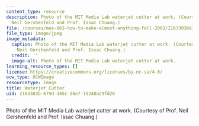 ```yaml
---
content_type: resource
description: Photo of the MIT Media Lab waterjet cutter at work. (Courtesy of Prof.
  Neil Gershenfeld and Prof. Issac Chuang.)
file: /courses/mas-863-how-to-make-almost-anything-fall-2002/2163303b679d345cd6e715248a29fd20_mas-863f02.jpg
file_type: image/jpeg
image_metadata:
  caption: Photo of the MIT Media Lab waterjet cutter at work. (Courtesy of Prof.
    Neil Gershenfeld and Prof. Issac Chuang.)
  credit: ''
  image-alt: Photo of the MIT Media Lab waterjet cutter at work.
learning_resource_types: []
license: https://creativecommons.org/licenses/by-nc-sa/4.0/
ocw_type: OCWImage
resourcetype: Image
title: Waterjet Cutter
uid: 2163303b-679d-345c-d6e7-15248a29fd20
---
```

Photo of the MIT Media Lab waterjet cutter at work. (Courtesy of Prof. Neil Gershenfeld and Prof. Issac Chuang.)